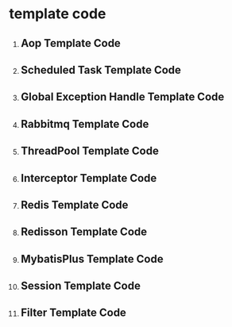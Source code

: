 # template code
1. ## Aop Template Code

2. ## Scheduled Task Template Code

3. ## Global Exception Handle Template Code

4. ## Rabbitmq Template Code

5. ## ThreadPool Template Code

6. ## Interceptor Template Code

7. ## Redis Template Code

8. ## Redisson Template Code

9. ## MybatisPlus Template Code

10. ## Session Template Code

11. ## Filter Template Code

